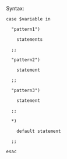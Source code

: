 Syntax:

`case $variable in`

`  "pattern1")`

`    statements`

`  ;;`

`  "pattern2")`

`    statement`

`  ;;`

`  "pattern3")`

`    statement`

`  ;;`

`  *)`

`    default statement`

`  ;;`

`esac`